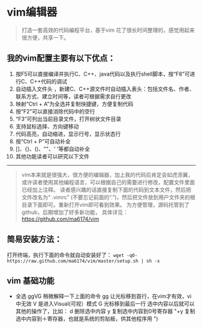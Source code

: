 # vim编辑器
> 打造一套高效的代码编程平台，基于vim
花了很长时间整理的，感觉用起来很方便，共享一下。
## 我的vim配置主要有以下优点：
1. 按F5可以直接编译并执行C、C++、java代码以及执行shell脚本，按“F8”可进行C、C++代码的调试
2. 自动插入文件头 ，新建C、C++源文件时自动插入表头：包括文件名、作者、联系方式、建立时间等，读者可根据需求自行更改
3. 映射“Ctrl + A”为全选并复制快捷键，方便复制代码
4. 按“F2”可以直接消除代码中的空行
5. “F3”可列出当前目录文件，打开树状文件目录
6. 支持鼠标选择、方向键移动
7. 代码高亮，自动缩进，显示行号，显示状态行
8. 按“Ctrl + P”可自动补全
9. []、{}、()、""、' '等都自动补全
10. 其他功能读者可以研究以下文件
----------
> vim本来就是很强大，很方便的编辑器，加上我的代码后肯定会如虎添翼，或许读者使用其他编程语言，可以根据自己的需要进行修改，配置文件里面已经加上注释。
 读者感兴趣的话直接复制下面的代码到文本文件，然后把文件改名为“ .vimrc” (不要忘记前面的“.”)，然后把文件放到用户文件夹的根目录下面即可。重新打开vim即可看到效果。
 为方便管理，源码托管到了github，后期增加了好多新功能，
 具体详见：https://github.com/ma6174/vim
##  简易安装方法：
 打开终端，执行下面的命令就自动安装好了：
`wget -qO- https://raw.github.com/ma6174/vim/master/setup.sh | sh -x`

## vim 基础功能
- 全选
ggVG 
稍微解释一下上面的命令 
gg 让光标移到首行，在vim才有效，vi中无效 
V   是进入Visual(可视）模式 
G  光标移到最后一行 
选中内容以后就可以其他的操作了，比如： 
d  删除选中内容 
y  复制选中内容到0号寄存器 
"+y  复制选中内容到＋寄存器，也就是系统的剪贴板，供其他程序用 ")
